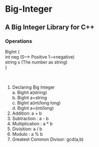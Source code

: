 # Big-Integer
## A Big Integer Library for C++

### Operations

BigInt {<br/>
  int neg   (0--> Positive 1-->negative) <br />
  string s  (The number as string) <br />
}<br />
<br />
<br />
1. Declaring Big Integer <br />
     a.  BigInt a(string)  <br />
     b.  BigInt a=string  <br />
     c.  BigInt a(int/long long) <br />
     d.  BigInt a=(int/long) <br />
2. Addition: a + b
3. Subtraction : a - b
4. Multiplication : a * b
5. Divisition: a / b
6. Modulo : a % b
7. Greatest Common Divisor: gcd(a,b)

